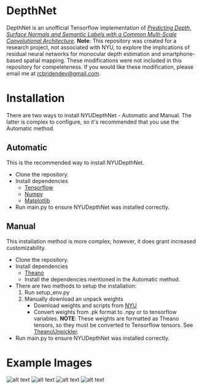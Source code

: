 # DepthNet 
DepthNet is an unofficial Tensorflow implementation of *[Predicting Depth, Surface Normals and Semantic Labels with a Common Multi-Scale Convolutional Architecture](https://www.cs.nyu.edu/~deigen/depth/)*. __Note__: This repository was created for a research project, not associated with NYU, to explore the implications of residual neural networks for monocular depth estimation and smartphone-based spatial mapping. These modifications were not included in this repository for compeleteness. If you would like these modification, please email me at rcbridendev@gmail.com. 


# Installation
There are two ways to install NYUDepthNet - Automatic and Manual. The latter is complex to configure, so it's recommended that you use the Automatic method.

## Automatic 
This is the recommended way to install NYUDepthNet.
* Clone the repository.
* Install dependencies
	* [Tensorflow](https://github.com/tensorflow/tensorflow)
	* [Numpy](https://github.com/numpy/numpy)
	* [Matplotlib](https://github.com/matplotlib/matplotlib)
* Run main.py to ensure NYUDepthNet was installed correctly.

## Manual
This installation method is more complex; however, it does grant increased customizability.
* Clone the repository.
* Install dependencies
	* [Theano](https://github.com/Theano/Theano)
	* Install the dependencies mentioned in the Automatic method.
* There are two methods to setup the installation:
	1. Run setup_env.py
	2. Manually download an unpack weights
		* Download weights and scripts from [NYU](https://cs.nyu.edu/~deigen/depth/)
		* Convert weights from .pk format to .npy or to tensorflow variables. __NOTE__: These weights are formatted as Theano tensors, so they must be converted to Tensorflow tensors. See [TheanoUnpickler](https://github.com/Rostifar/TheanoUnpickler).
* Run main.py to ensure NYUDepthNet was installed correctly.

# Example Images

![alt text](https://raw.githubusercontent.com/Rostifar/NYUDepthNet/master/img_0004_abs_smooth_new.png)
![alt text](https://raw.githubusercontent.com/Rostifar/NYUDepthNet/master/img_0331_abs_smooth_new.png)
![alt text](https://raw.githubusercontent.com/Rostifar/NYUDepthNet/master/img_0807_abs_smooth_new.png)
![alt text](https://raw.githubusercontent.com/Rostifar/NYUDepthNet/master/img_0815_abs_smooth_new.png)

